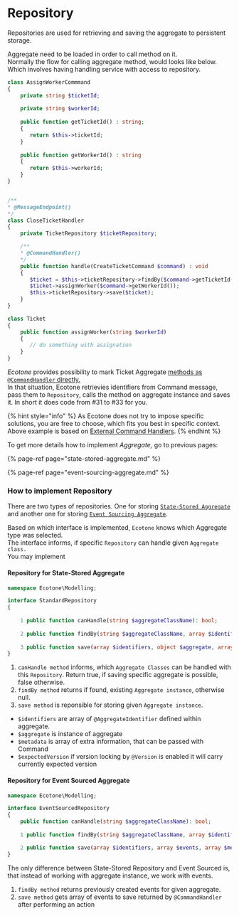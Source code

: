 # Repository

Repositories are used for retrieving and saving the aggregate to persistent storage. 

Aggregate need to be loaded in order to call method on it.   
Normally the flow for calling aggregate method, would looks like below. Which involves having handling service with access to repository.

```php
class AssignWorkerCommmand
{
    private string $ticketId;
    
    private string $workerId;
    
    public function getTicketId() : string;
    {
       return $this->ticketId;
    }
    
    public function getWorkerId() : string
    {
       return $this->workerId;
    }
}


/**
* @MessageEndpoint()
*/
class CloseTicketHandler
{
    private TicketRepository $ticketRepository;

    /**
    * @CommandHandler()
    */
    public function handle(CreateTicketCommand $command) : void
    {
       $ticket = $this->ticketRepository->findBy($command->getTicketId());
       $ticket->assignWorker($command->getWorkerId());
       $this->ticketRepository->save($ticket);    
    }
}

class Ticket
{
    public function assignWorker(string $workerId)
    {
       // do something with assignation
    }
}
```

_Ecotone_ provides possibility to mark Ticket Aggregate [methods as `@CommandHandler` directly.](state-stored-aggregate.md)   
In that situation, Ecotone retrievies identifiers from Command message, pass them to `Repository`, calls the method on aggregate instance and saves it. In short it does code from \#31 to \#33 for you. 

{% hint style="info" %}
As Ecotone does not try to impose specific solutions, you are free to choose, which fits you best in specific context. Above example is based on [External Command Handlers](external-command-handlers.md).
{% endhint %}

To get more details how to implement _Aggregate,_ go to previous pages:

{% page-ref page="state-stored-aggregate.md" %}

{% page-ref page="event-sourcing-aggregate.md" %}

### How to implement Repository

There are two types of repositories. One for storing [`State-Stored Aggregate`](state-stored-aggregate.md) and another one for storing [`Event Sourcing Aggregate`](event-sourcing-aggregate.md).

Based on which interface is implemented, `Ecotone` knows which Aggregate type was selected.  
The interface informs, if specific `Repository` can handle given `Aggregate class.`  
You may implement 

#### Repository for State-Stored Aggregate

```php
namespace Ecotone\Modelling;

interface StandardRepository
{
    
    1 public function canHandle(string $aggregateClassName): bool; 
    
    2 public function findBy(string $aggregateClassName, array $identifiers) : ?object;
    
    3 public function save(array $identifiers, object $aggregate, array $metadata, ?int $expectedVersion): void;
}
```

1. `canHandle method` informs, which `Aggregate Classes` can be handled with this `Repository`. Return true, if saving specific aggregate is possible, false otherwise.
2. `findBy method` returns if found, existing `Aggregate instance`, otherwise null. 
3. `save method` is reponsible for storing given `Aggregate instance`. 



* `$identifiers` are array of `@AggregateIdentifier` defined within aggregate.
* `$aggregate` is instance of aggregate
* `$metadata` is array of extra information, that can be passed with Command
* `$expectedVersion` if version locking by `@Version` is enabled it will carry currently expected version

#### Repository for Event Sourced Aggregate

```php
namespace Ecotone\Modelling;

interface EventSourcedRepository
{
    public function canHandle(string $aggregateClassName): bool;
    
    1 public function findBy(string $aggregateClassName, array $identifiers) : ?array;

    2 public function save(array $identifiers, array $events, array $metadata, ?int $expectedVersion): void;
}
```

The only difference between State-Stored Repository and Event Sourced is, that instead of working with aggregate instance, we work with events. 

1. `findBy method` returns previously created events for given aggregate. 
2. `save method` gets array of events to save returned by `@CommandHandler` after performing an action

